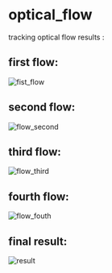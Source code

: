 # optical_flow
tracking optical flow
results :
## first flow:
![fist_flow](https://user-images.githubusercontent.com/83129774/158261798-ac0ba2e7-83a3-4810-8d61-e56e84c025a4.PNG)

## second flow:
![flow_second](https://user-images.githubusercontent.com/83129774/158261817-ddaa6ddd-2eea-4848-b23c-841106cd2538.PNG)

## third flow:
![flow_third](https://user-images.githubusercontent.com/83129774/158261831-add1fcfb-169d-4234-b83f-acb490719662.PNG)

## fourth flow:
![flow_fouth](https://user-images.githubusercontent.com/83129774/158262636-b40ff1bc-242c-4bc3-95b4-6ae51df0f543.PNG)

## final result:
![result](https://user-images.githubusercontent.com/83129774/158262938-be3110b8-d911-4084-9020-f841e4e308de.PNG)
